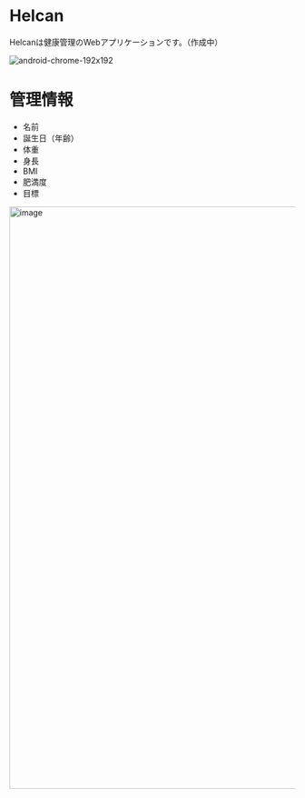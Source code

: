 # Helcan

Helcanは健康管理のWebアプリケーションです。（作成中）

![android-chrome-192x192](https://user-images.githubusercontent.com/7373564/160620973-73adc007-2ca3-4b92-8d06-a0736764f7e7.png)


# 管理情報

- 名前
- 誕生日（年齢）
- 体重
- 身長
- BMI
- 肥満度
- 目標

<img width="1025" alt="image" src="https://user-images.githubusercontent.com/7373564/165475758-ebe07dcc-98ec-4872-9dc0-5d526024118a.png">



